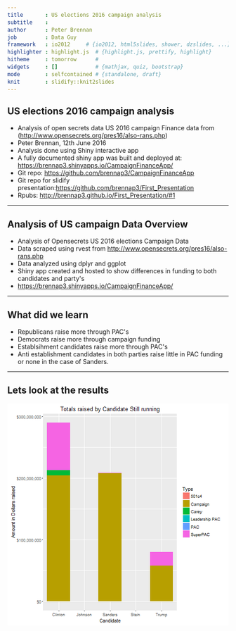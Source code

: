 ```yaml
---
title       : US elections 2016 campaign analysis
subtitle    : 
author      : Peter Brennan
job         : Data Guy
framework   : io2012     # {io2012, html5slides, shower, dzslides, ...}
highlighter : highlight.js  # {highlight.js, prettify, highlight}
hitheme     : tomorrow      # 
widgets     : []            # {mathjax, quiz, bootstrap}
mode        : selfcontained # {standalone, draft}
knit        : slidify::knit2slides
---
```

## US elections 2016 campaign analysis
* Analysis of open secrets data US 2016 campaign Finance data from (http://www.opensecrets.org/pres16/also-rans.php)
* Peter Brennan, 12th June 2016
* Analysis done using Shiny interactive app
* A fully documented shiny app was built and deployed at: https://brennap3.shinyapps.io/CampaignFinanceApp/
* Git repo: https://github.com/brennap3/CampaignFinanceApp
* Git repo for slidify presentation:https://github.com/brennap3/First_Presentation
* Rpubs: http://brennap3.github.io/First_Presentation/#1

---

## Analysis of US campaign Data Overview

* Analysis of Opensecrets US 2016 elections Campaign Data
* Data scraped using rvest from http://www.opensecrets.org/pres16/also-rans.php
* Data analyzed using dplyr and ggplot
* Shiny app created and hosted to show differences in funding to both candidates and party's
* https://brennap3.shinyapps.io/CampaignFinanceApp/

---

## What did we learn

* Republicans raise more through PAC's
* Democrats raise more through campaign funding
* Establsihment candidates raise more through PAC's
* Anti establishment candidates in both parties raise little in PAC funding or none in the case of Sanders.

---

## Lets look at the results



![plot of chunk unnamed-chunk-2](assets/fig/unnamed-chunk-2-1.png)



